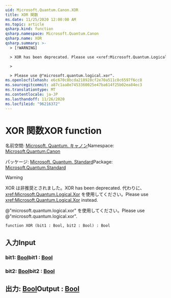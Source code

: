 ```yaml
---
uid: Microsoft.Quantum.Canon.XOR
title: XOR 関数
ms.date: 11/25/2020 12:00:00 AM
ms.topic: article
qsharp.kind: function
qsharp.namespace: Microsoft.Quantum.Canon
qsharp.name: XOR
qsharp.summary: >-
  > [!WARNING]

  > XOR has been deprecated. Please use <xref:Microsoft.Quantum.Logical.Xor> instead.

  >

  > Please use @"microsoft.quantum.logical.xor".
ms.openlocfilehash: e6c670c8bcda218928cf2e70a511c8c6597f6cc8
ms.sourcegitcommit: a87c1aa8e7453360025e47ba614f25b02ea84ec3
ms.translationtype: MT
ms.contentlocale: ja-JP
ms.lasthandoff: 11/26/2020
ms.locfileid: "96216372"
---
```

# <a name="xor-function"></a><span data-ttu-id="5adcf-102">XOR 関数</span><span class="sxs-lookup"><span data-stu-id="5adcf-102">XOR function</span></span>

<span data-ttu-id="5adcf-103">名前空間: [Microsoft. Quantum. キャノン](xref:Microsoft.Quantum.Canon)</span><span class="sxs-lookup"><span data-stu-id="5adcf-103">Namespace: [Microsoft.Quantum.Canon](xref:Microsoft.Quantum.Canon)</span></span>

<span data-ttu-id="5adcf-104">パッケージ: [Microsoft. Quantum. Standard](https://nuget.org/packages/Microsoft.Quantum.Standard)</span><span class="sxs-lookup"><span data-stu-id="5adcf-104">Package: [Microsoft.Quantum.Standard](https://nuget.org/packages/Microsoft.Quantum.Standard)</span></span>


> [!WARNING]
> <span data-ttu-id="5adcf-105">XOR は非推奨とされました。</span><span class="sxs-lookup"><span data-stu-id="5adcf-105">XOR has been deprecated.</span></span> <span data-ttu-id="5adcf-106">代わりに、<xref:Microsoft.Quantum.Logical.Xor> を使用してください。</span><span class="sxs-lookup"><span data-stu-id="5adcf-106">Please use <xref:Microsoft.Quantum.Logical.Xor> instead.</span></span>
>
> <span data-ttu-id="5adcf-107">@"microsoft.quantum.logical.xor" を使用してください。</span><span class="sxs-lookup"><span data-stu-id="5adcf-107">Please use @"microsoft.quantum.logical.xor".</span></span>



```qsharp
function XOR (bit1 : Bool, bit2 : Bool) : Bool
```


## <a name="input"></a><span data-ttu-id="5adcf-108">入力</span><span class="sxs-lookup"><span data-stu-id="5adcf-108">Input</span></span>

### <a name="bit1--bool"></a><span data-ttu-id="5adcf-109">bit1: [Bool](xref:microsoft.quantum.lang-ref.bool)</span><span class="sxs-lookup"><span data-stu-id="5adcf-109">bit1 : [Bool](xref:microsoft.quantum.lang-ref.bool)</span></span>




### <a name="bit2--bool"></a><span data-ttu-id="5adcf-110">bit2: [Bool](xref:microsoft.quantum.lang-ref.bool)</span><span class="sxs-lookup"><span data-stu-id="5adcf-110">bit2 : [Bool](xref:microsoft.quantum.lang-ref.bool)</span></span>





## <a name="output--bool"></a><span data-ttu-id="5adcf-111">出力: [Bool](xref:microsoft.quantum.lang-ref.bool)</span><span class="sxs-lookup"><span data-stu-id="5adcf-111">Output : [Bool](xref:microsoft.quantum.lang-ref.bool)</span></span>

